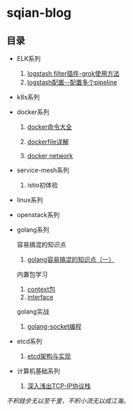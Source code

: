 
# sqian-blog #


## 目录  ##
  

- ELK系列

	1. [logstash filter插件-grok使用方法](https://github.com/shuangyangqian/sqian-blog/blob/master/elk/logstash%E6%8F%92%E4%BB%B6-grok%E4%BD%BF%E7%94%A8%E6%96%B9%E6%B3%95.md)
	2. [logstash配置--配置多个pipeline](https://github.com/shuangyangqian/sqian-blog/blob/master/elk/problem-debug/logstash-config-multi-pipeline.md)


- k8s系列

- docker系列

	
	1. [docker命令大全](https://github.com/shuangyangqian/sqian-blog/blob/master/docker/docker_cli.md)
	2. [dockerfile详解](https://github.com/shuangyangqian/sqian-blog/blob/master/docker/docker_dockerfile.md)
	
	3. [docker network](https://github.com/shuangyangqian/sqian-blog/blob/master/docker/docker_network.md)
	
- service-mesh系列
  
	1. istio初体验

- linux系列


- openstack系列


- golang系列

	容易搞混的知识点

	1. [golang容易搞混的知识点（一）](https://github.com/shuangyangqian/sqian-blog/blob/master/golang/golang%E5%AE%B9%E6%98%93%E6%90%9E%E6%B7%B7%E7%9A%84%E7%9F%A5%E8%AF%86%E7%82%B9%E6%B1%87%E6%80%BB.md)

	内置包学习
	

	1. [context包](https://github.com/shuangyangqian/sqian-blog/blob/master/golang/golang%E5%86%85%E7%BD%AE%E5%8C%85%E5%AD%A6%E4%B9%A0%E4%B8%80-context.md)
	2. [interface](https://github.com/shuangyangqian/sqian-blog/blob/master/golang/golang%E5%86%85%E7%BD%AE%E5%8C%85%E5%AD%A6%E4%B9%A0%E4%BA%8C-interface.md)

	golang实战
		
	1. [golang-socket编程](https://github.com/shuangyangqian/sqian-blog/blob/master/golang/golang-socket%E7%BC%96%E7%A8%8B.md)

- etcd系列
	
	
	1. [etcd架构与实现](https://github.com/shuangyangqian/sqian-blog/blob/master/etcd/etcd%E6%9E%B6%E6%9E%84%E4%B8%8E%E5%AE%9E%E7%8E%B0.md)
	


- 计算机基础系列

	
	1. [深入浅出TCP-IP协议栈](https://github.com/shuangyangqian/sqian-blog/blob/master/network/%E6%B7%B1%E5%85%A5%E6%B5%85%E5%87%BAtcp-ip%E5%8D%8F%E8%AE%AE%E6%A0%88.md)



*不积跬步无以至千里，不积小流无以成江海。*
